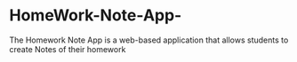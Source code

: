 # HomeWork-Note-App-
The Homework Note App is a web-based application that allows students to create Notes of their homework 

